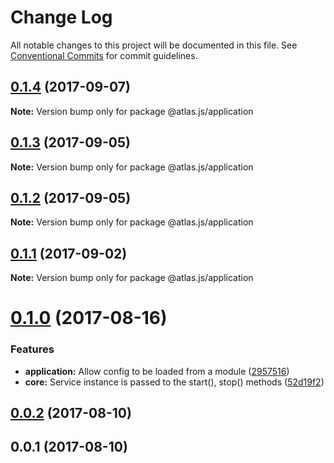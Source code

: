 # Change Log

All notable changes to this project will be documented in this file.
See [Conventional Commits](https://conventionalcommits.org) for commit guidelines.

<a name="0.1.4"></a>
## [0.1.4](https://github.com/strvcom/atlas.js/compare/@atlas.js/application@0.1.3...@atlas.js/application@0.1.4) (2017-09-07)




**Note:** Version bump only for package @atlas.js/application

<a name="0.1.3"></a>
## [0.1.3](https://github.com/strvcom/atlas.js/compare/@atlas.js/application@0.1.2...@atlas.js/application@0.1.3) (2017-09-05)




**Note:** Version bump only for package @atlas.js/application

<a name="0.1.2"></a>
## [0.1.2](https://github.com/strvcom/atlas.js/compare/@atlas.js/application@0.1.1...@atlas.js/application@0.1.2) (2017-09-05)




**Note:** Version bump only for package @atlas.js/application

<a name="0.1.1"></a>
## [0.1.1](https://github.com/strvcom/atlas.js/compare/@atlas.js/application@0.1.0...@atlas.js/application@0.1.1) (2017-09-02)




**Note:** Version bump only for package @atlas.js/application

<a name="0.1.0"></a>
# [0.1.0](https://github.com/strvcom/atlas.js/compare/@atlas.js/application@0.0.2...@atlas.js/application@0.1.0) (2017-08-16)


### Features

* **application:** Allow config to be loaded from a module ([2957516](https://github.com/strvcom/atlas.js/commit/2957516))
* **core:** Service instance is passed to the  start(), stop() methods ([52d19f2](https://github.com/strvcom/atlas.js/commit/52d19f2))




<a name="0.0.2"></a>
## [0.0.2](https://github.com/strvcom/atlas.js/compare/@atlas.js/application@0.0.1...@atlas.js/application@0.0.2) (2017-08-10)




<a name="0.0.1"></a>
## 0.0.1 (2017-08-10)
